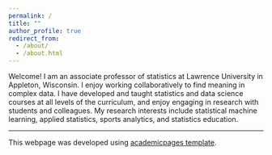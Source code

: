 ```yaml
---
permalink: /
title: ""
author_profile: true
redirect_from: 
  - /about/
  - /about.html
---
```


Welcome! I am an associate professor of statistics at Lawrence University in Appleton, Wisconsin. I enjoy working collaboratively to find meaning in complex data. I have developed and taught statistics and data science courses at all levels of the curriculum, and enjoy engaging in research with students and colleagues. My research interests include statistical machine learning, applied statistics, sports analytics, and statistics education. 

   

------
This webpage was developed using [academicpages template](https://academicpages.github.io/markdown/). 